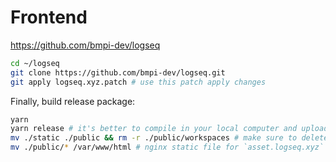 # Frontend

https://github.com/bmpi-dev/logseq

```bash
cd ~/logseq
git clone https://github.com/bmpi-dev/logseq.git
git apply logseq.xyz.patch # use this patch apply changes
```

Finally, build release package:

```bash
yarn
yarn release # it's better to compile in your local computer and upload to server, cause it's hard to build in a 1GB/vCPU server😂
mv ./static ./public && rm -r ./public/workspaces # make sure to delete the old ./public/static directory
mv ./public/* /var/www/html # nginx static file for `asset.logseq.xyz`
```
